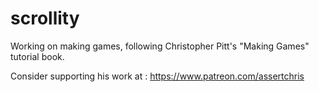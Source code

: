 # scrollity
Working on making games, following Christopher Pitt's "Making Games" tutorial book.

Consider supporting his work at : https://www.patreon.com/assertchris
